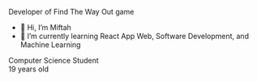 Developer of Find The Way Out game
- 👋 Hi, I’m Miftah
- 🌱 I’m currently learning React App Web, Software Development, and Machine Learning

Computer Science Student
</br>
19 years old
</br>
</br>
<!---
ifrzky/ifrzky is a ✨ special ✨ repository because its `README.md` (this file) appears on your GitHub profile.
You can click the Preview link to take a look at your changes.
--->
